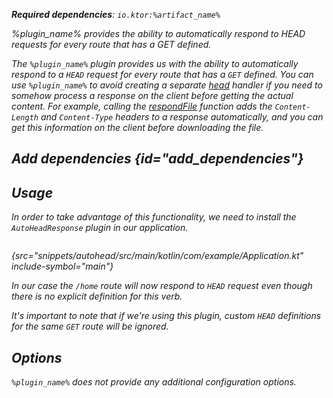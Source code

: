 [//]: # (title: AutoHeadResponse)

<var name="plugin_name" value="AutoHeadResponse"/>
<var name="artifact_name" value="ktor-server-auto-head-response"/>

<microformat>
<p>
<b>Required dependencies</b>: <code>io.ktor:%artifact_name%</code>
</p>
<var name="example_name" value="autohead"/>
<include src="lib.xml" include-id="download_example"/>
</microformat>

<excerpt>
%plugin_name% provides the ability to automatically respond to HEAD requests for every route that has a GET defined.
</excerpt>

The `%plugin_name%` plugin provides us with the ability to automatically respond to a `HEAD` request for every route that has a `GET` defined. You can use `%plugin_name%` to avoid creating a separate [head](Routing_in_Ktor.md#define_route) handler if you need to somehow process a response on the client before getting the actual content. For example, calling the [respondFile](responses.md#file) function adds the `Content-Length` and `Content-Type` headers to a response automatically, and you can get this information on the client before downloading the file.

## Add dependencies {id="add_dependencies"}

<include src="lib.xml" include-id="add_ktor_artifact_intro"/>
<include src="lib.xml" include-id="add_ktor_artifact"/>

## Usage
In order to take advantage of this functionality, we need to install the `AutoHeadResponse` plugin in our application.


```kotlin
```
{src="snippets/autohead/src/main/kotlin/com/example/Application.kt" include-symbol="main"}

In our case the `/home` route will now respond to `HEAD` request even though there is no explicit definition for this verb.

It's important to note that if we're using this plugin, custom `HEAD` definitions for the same `GET` route will be ignored.


## Options
`%plugin_name%` does not provide any additional configuration options.
